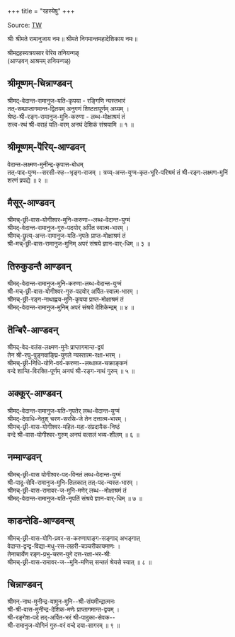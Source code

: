 +++
title = "रहस्येषु"
+++

Source: [TW](https://www.prapatti.com/slokas/english/andavan_ashramam_taniyan.pdf)


श्रीः
श्रीमते रामानुजाय नमः॥
श्रीमते निगमान्तमहादेशिकाय नमः॥

 श्रीमद्रहस्यत्रयसार पॆरिय तनियन्गऴ्  
(आण्डवन् आश्रमम् तनियन्गऴ्)  


## श्रीमूष्णम्-चिन्नाण्डवन्
श्रीमद्-वेदान्त-रामानुज-यति-कृपया - रङ्गिणि न्यस्तभारं  
तत्-सम्प्राप्तागमान्त-द्वितयम् अनुगणं
शिष्टतापूर्णम् अग्र्यम् ।  
श्रेष्ठ-श्री-रङ्ग-रामानुज-मुनि-करुणा - लब्ध-मोक्षाश्रमं तं  
सत्त्व-स्थं श्री-वराहं यति-वरम् अनघं देशिकं संश्रयामि ॥ १ ॥

## श्रीमूष्णम्-पॆरिय्-आण्डवन्
वेदान्त-लक्ष्मण-मुनीन्द्र-कृपात्त-बोधम्  
तत्-पाद-युग्म--सरसी-रुह--भृङ्ग-राजम् ।
त्रय्य्-अन्त-युग्म-कृत-भूरि-परिश्रमं तं
श्री-रङ्ग-लक्ष्मण-मुनिं शरणं प्रपद्ये ॥ २ ॥

## मैसूर्-आण्डवन्
श्रीमच्-छ्री-वास-योगीश्वर-मुनि-करुणा--लब्ध-वेदान्त-युग्मं  
श्रीमद्-वेदान्त-रामानुज-गुरु-पदयोर्  अर्पित स्वात्म-भारम् ।  
श्रीमच्-छ्रुत्य्-अन्त-रामानुज-यति-नृपतेः प्राप्त-मोक्षाश्रमं तं  
श्री-मच्-छ्री-वास-रामानुज-मुनिम् अपरं संश्रये ज्ञान-वार्-धिम् ॥ ३ ॥

## तिरुकुडन्तै आण्डवन्
श्रीमद्-वेदान्त-रामानुज-मुनि-करुणा-लब्ध-वेदान्त-युग्मं  
श्री-मच्-छ्री-वास-योगीश्वर-गुरु-पदयोर् अर्पित-स्वात्म-भारम् ।  
श्रीमच्-छ्री-रङ्ग-नाथाह्वय-मुनि-कृपया प्राप्त-मोक्षाश्रमं तं  
श्रीमद्-वेदान्त-रामानुज-मुनिम् अपरं संश्रये देशिकेन्द्रम् ॥ ४ ॥

## तॆन्बिरै-आण्डवन्
श्रीमद्-वेद-वतंस-लक्ष्मण-मुनेः प्राप्तागमान्त-द्वयं  
तेन श्री-रघु-पुङ्गवाङ्घ्रि-युगले न्यस्तात्म-रक्षा-भरम् ।  
श्रीमच्-छ्री-निधि-योगि-वर्य-करुणा--लब्धाब्ज-चक्राङ्कनं  
वन्दे शान्ति-विरक्ति-पूर्णम् अनघं श्री-रङ्ग-नाथं गुरुम् ॥ ५ ॥

## अक्कूर्-आण्डवन्
श्रीमद्-वेदान्त-रामानुज-यति-नृपतेर् लब्ध-वेदान्त-युग्मं  
श्रीमद्-देवाधि-नेतुश् चरण-सरसि-जे तेन दत्तात्म-भारम् ।  
श्रीमच्-छ्री-वास-योगीश्वर-महित-महा-संप्रदायैक-निष्ठं  
वन्दे श्री-वास-योगीश्वर-गुरुम् अनघं वत्सलं भव्य-शीलम् ॥ ६ ॥

## नम्माण्डवन्
श्रीमच्-छ्री-वास योगीश्वर-पद-विनतं लब्ध-वेदान्त-युग्मं  
श्री-पादू-सेवि-रामानुज-मुनि-तिलकात् तत्-पद-न्यस्त-भारम् ।  
श्रीमच्-छ्री-वास-रामावर-ज-मुनि-मणेर् लब्ध--मोक्षाश्रमं तं  
श्रीमद्-वेदान्त-रामानुज-यति-नृपतिं संश्रये ज्ञान-वार्-धिम् ॥ ७ ॥

## काडन्तेडि-आण्डवन्स्
श्रीमच्-छ्री-वास-योगि-प्रवर-स-करुणापाङ्ग-सङ्गाद् अभङ्गात्  
वेदान्त-द्वन्द्व-विद्या-मधु-रस-लहरी-चञ्चरीकायमाणः ।  
तेनाचार्येण रङ्ग-प्रभु-चरण-युगे दत्त-रक्षा-भर-श्रीः  
श्रीमच्-छ्री-वास-रामावर-ज--मुनि-मणिस् सन्ततं श्रेयसे स्यात् ॥ ८ ॥

## चिन्नाण्डवन्
श्रीमन्-नाथ-मुनीन्द्र-यामुन-मुनि--श्री-संयमीन्द्रात्मनः  
श्री-श्री-वास-मुनीन्द्र-देशिक-मणेः प्राप्तागमान्त-द्वयम् ।  
श्री-रङ्गेश-पदे तद्-अर्पित-भरं श्री-पादुका-सेवक--  
श्री-रामानुज-योगिनं गुरु-वरं वन्दे दया-सागरम् ॥ ९ ॥

<div class="js_include" url="/AgamaH_vaiShNavaH/rAmAnuja-sampradAyaH/paramparA/venkaTa-nAtha-shAkhA/muni-traya-shAkhA/ANDavan-paramparA/periyANDavann-antA_rahasya-paramparA" newLevelForH1="5" includeTitle="false"> </div>
